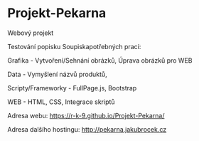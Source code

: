 # Projekt-Pekarna
Webový projekt

Testování popisku
Soupiskapotřebných prací:

Grafika - Vytvoření/Sehnání obrázků, Úprava obrázků pro WEB

Data - Vymyšlení názvů produktů, 

Scripty/Frameworky - FullPage.js, Bootstrap

WEB - HTML, CSS, Integrace skriptů

Adresa webu:              https://r-k-9.github.io/Projekt-Pekarna/

Adresa dalšího hostingu:  http://pekarna.jakubrocek.cz

